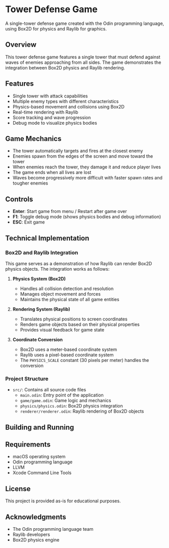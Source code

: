 # Tower Defense Game

A single-tower defense game created with the Odin programming language, using Box2D for physics and Raylib for graphics.

## Overview

This tower defense game features a single tower that must defend against waves of enemies approaching from all sides. The game demonstrates the integration between Box2D physics and Raylib rendering.

## Features

- Single tower with attack capabilities
- Multiple enemy types with different characteristics
- Physics-based movement and collisions using Box2D
- Real-time rendering with Raylib
- Score tracking and wave progression
- Debug mode to visualize physics bodies

## Game Mechanics

- The tower automatically targets and fires at the closest enemy
- Enemies spawn from the edges of the screen and move toward the tower
- When enemies reach the tower, they damage it and reduce player lives
- The game ends when all lives are lost
- Waves become progressively more difficult with faster spawn rates and tougher enemies

## Controls

- **Enter**: Start game from menu / Restart after game over
- **F1**: Toggle debug mode (shows physics bodies and debug information)
- **ESC**: Exit game

## Technical Implementation

### Box2D and Raylib Integration

This game serves as a demonstration of how Raylib can render Box2D physics objects. The integration works as follows:

1. **Physics System (Box2D)**
   - Handles all collision detection and resolution
   - Manages object movement and forces
   - Maintains the physical state of all game entities

2. **Rendering System (Raylib)**
   - Translates physical positions to screen coordinates
   - Renders game objects based on their physical properties
   - Provides visual feedback for game state

3. **Coordinate Conversion**
   - Box2D uses a meter-based coordinate system
   - Raylib uses a pixel-based coordinate system
   - The `PHYSICS_SCALE` constant (30 pixels per meter) handles the conversion

### Project Structure

- `src/`: Contains all source code files
  - `main.odin`: Entry point of the application
  - `game/game.odin`: Game logic and mechanics
  - `physics/physics.odin`: Box2D physics integration
  - `renderer/renderer.odin`: Raylib rendering of Box2D objects

## Building and Running

## Requirements

- macOS operating system
- Odin programming language
- LLVM
- Xcode Command Line Tools

## License

This project is provided as-is for educational purposes.

## Acknowledgments

- The Odin programming language team
- Raylib developers
- Box2D physics engine
